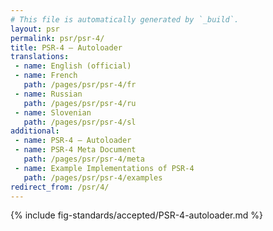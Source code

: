 ```yaml
---
# This file is automatically generated by `_build`.
layout: psr
permalink: psr/psr-4/
title: PSR-4 — Autoloader
translations:
 - name: English (official)
 - name: French
   path: /pages/psr/psr-4/fr
 - name: Russian
   path: /pages/psr/psr-4/ru
 - name: Slovenian
   path: /pages/psr/psr-4/sl
additional:
 - name: PSR-4 — Autoloader
 - name: PSR-4 Meta Document
   path: /pages/psr/psr-4/meta
 - name: Example Implementations of PSR-4
   path: /pages/psr/psr-4/examples
redirect_from: /psr/4/
---
```

{% include fig-standards/accepted/PSR-4-autoloader.md %}
